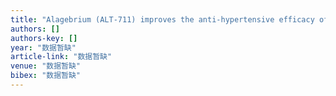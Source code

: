```yaml
---
title: "Alagebrium (ALT-711) improves the anti-hypertensive efficacy of nifedipine in diabetic-hypertensive rats"
authors: []
authors-key: []
year: "数据暂缺"
article-link: "数据暂缺"
venue: "数据暂缺"
bibex: "数据暂缺"
---
```

